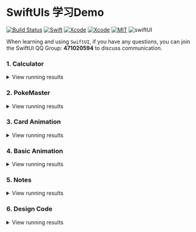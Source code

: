 # SwiftUIs 学习Demo
[![Build Status](https://img.shields.io/badge/platforms-iOS%20%7C%20tvOS%20%7C%20macOS%20%7C%20watchOS-green.svg)](https://github.com/Jinxiansen/SwiftUI)
[![Swift](https://img.shields.io/badge/Swift-5.1-orange.svg)](https://swift.org)
[![Xcode](https://img.shields.io/badge/Xcode-11.0-blue.svg)](https://developer.apple.com/xcode)
[![Xcode](https://img.shields.io/badge/macOS-15.0-blue.svg)](https://developer.apple.com/macOS)
[![MIT](https://img.shields.io/badge/licenses-MIT-red.svg)](https://opensource.org/licenses/MIT) ![swiftUI](https://img.shields.io/badge/SwiftUI-learning-orange)

When learning and using `SwiftUI`, if you have any questions, you can join the SwiftUI QQ Group: **471020594** to discuss communication.

### 1. Calculator

<details close>
  <summary>View running results</summary>
<img width="320", height="670" src="./Assets/Calculator.gif"/>
</details>

### 2. PokeMaster

<details close>
  <summary>View running results</summary>
<img width="320", height="637" src="./Assets/pokemaster.gif"/>
</details>

### 3. Card Animation

<details close>
  <summary>View running results</summary>
<img width="320", height="637" src="./Assets/CardAnimation.gif"/>
</details>

### 4. Basic Animation

<details close>
  <summary>View running results</summary>
<img width="320", height="637" src="./Assets/BasicAnimation.gif"/>
</details>

### 5. Notes

<details close>
  <summary>View running results</summary>
<img width="320", height="560" src="./Assets/Notes.gif"/>
</details>

### 6. Design Code

<details close>
  <summary>View running results</summary>
<img width="320", height="560" src="./Assets/DesignCode.gif"/>
</details>

